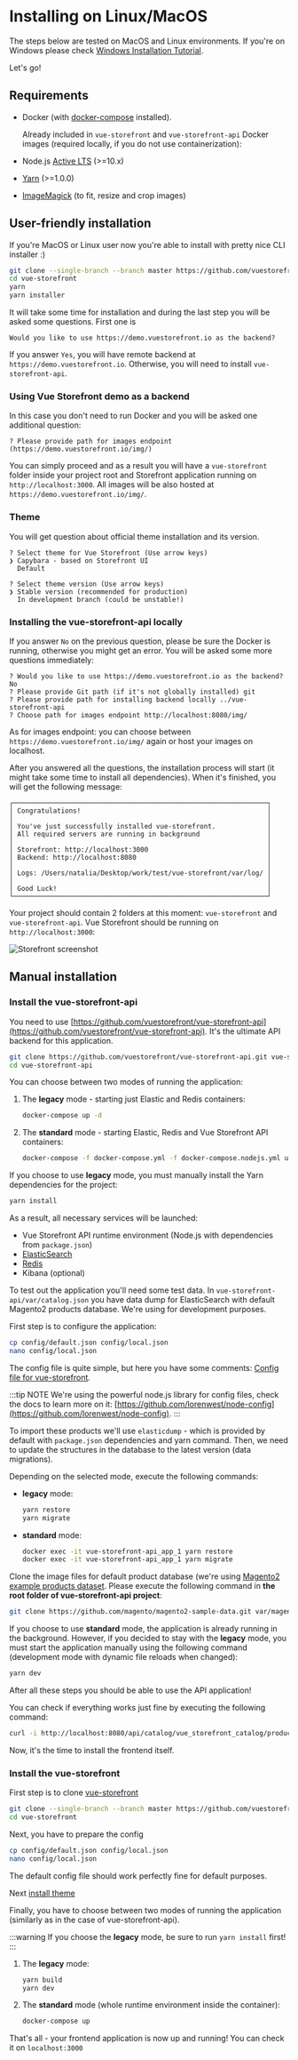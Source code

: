 # Installing on Linux/MacOS

The steps below are tested on MacOS and Linux environments. If you're on Windows please check [Windows Installation Tutorial](windows.md).

Let's go!

## Requirements

- Docker (with [docker-compose](https://docs.docker.com/compose/install/) installed).

  Already included in `vue-storefront` and `vue-storefront-api` Docker images (required locally, if you do not use containerization):

- Node.js [Active LTS](https://nodejs.org/en/) (>=10.x)
- [Yarn](https://yarnpkg.com/en/docs/install) (>=1.0.0)
- [ImageMagick](https://www.imagemagick.org/script/index.php) (to fit, resize and crop images)

## User-friendly installation

If you're MacOS or Linux user now you're able to install with pretty nice CLI installer :)

```bash
git clone --single-branch --branch master https://github.com/vuestorefront/vue-storefront.git vue-storefront
cd vue-storefront
yarn
yarn installer
```

It will take some time for installation and during the last step you will be asked some questions. First one is

```
Would you like to use https://demo.vuestorefront.io as the backend?
```

If you answer `Yes`, you will have remote backend at `https://demo.vuestorefront.io`. Otherwise, you will need to install `vue-storefront-api`.

### Using Vue Storefront demo as a backend

In this case you don't need to run Docker and you will be asked one additional question:

```
? Please provide path for images endpoint (https://demo.vuestorefront.io/img/)
```

You can simply proceed and as a result you will have a `vue-storefront` folder inside your project root and Storefront application running on `http://localhost:3000`. All images will be also hosted at `https://demo.vuestorefront.io/img/`.

### Theme

You will get question about official theme installation and its version.
```
? Select theme for Vue Storefront (Use arrow keys)
❯ Capybara - based on Storefront UI 
  Default
```
```
? Select theme version (Use arrow keys)
❯ Stable version (recommended for production) 
  In development branch (could be unstable!) 
```

### Installing the vue-storefront-api locally

If you answer `No` on the previous question, please be sure the Docker is running, otherwise you might get an error. You will be asked some more questions immediately:

```
? Would you like to use https://demo.vuestorefront.io as the backend? No
? Please provide Git path (if it's not globally installed) git
? Please provide path for installing backend locally ../vue-storefront-api
? Choose path for images endpoint http://localhost:8080/img/
```

As for images endpoint: you can choose between `https://demo.vuestorefront.io/img/` again or host your images on localhost.

After you answered all the questions, the installation process will start (it might take some time to install all dependencies). When it's finished, you will get the following message:

```
┌────────────────────────────────────────────────────────────────┐
│ Congratulations!                                               │
│                                                                │
│ You've just successfully installed vue-storefront.             │
│ All required servers are running in background                 │
│                                                                │
│ Storefront: http://localhost:3000                              │
│ Backend: http://localhost:8080                                 │
│                                                                │
│ Logs: /Users/natalia/Desktop/work/test/vue-storefront/var/log/ │
│                                                                │
│ Good Luck!                                                     │
└────────────────────────────────────────────────────────────────┘
```

Your project should contain 2 folders at this moment: `vue-storefront` and `vue-storefront-api`. Vue Storefront should be running on `http://localhost:3000`:

![Storefront screenshot](../images/storefront.png)

## Manual installation

### Install the vue-storefront-api

You need to use [https://github.com/vuestorefront/vue-storefront-api](https://github.com/vuestorefront/vue-storefront-api). It's the ultimate API backend for this application.

```bash
git clone https://github.com/vuestorefront/vue-storefront-api.git vue-storefront-api
cd vue-storefront-api
```

You can choose between two modes of running the application:

1. The **legacy** mode - starting just Elastic and Redis containers:

   ```bash
   docker-compose up -d
   ```

2. The **standard** mode - starting Elastic, Redis and Vue Storefront API containers:

   ```bash
   docker-compose -f docker-compose.yml -f docker-compose.nodejs.yml up -d
   ```

If you choose to use **legacy** mode, you must manually install the Yarn dependencies for the project:

```bash
yarn install
```

As a result, all necessary services will be launched:

- Vue Storefront API runtime environment (Node.js with dependencies from `package.json`)
- [ElasticSearch](https://www.elastic.co/products/elasticsearch)
- [Redis](https://redis.io/)
- Kibana (optional)

To test out the application you'll need some test data. In `vue-storefront-api/var/catalog.json` you have data dump for ElasticSearch with default Magento2 products database. We're using for development purposes.

First step is to configure the application:

```bash
cp config/default.json config/local.json
nano config/local.json
```

The config file is quite simple, but here you have some comments: [Config file for vue-storefront](https://github.com/vuestorefront/vue-storefront/wiki/Config-file-format-for-vue-storefront).

:::tip NOTE
We're using the powerful node.js library for config files, check the docs to learn more on it: [https://github.com/lorenwest/node-config](https://github.com/lorenwest/node-config).
:::

To import these products we'll use `elasticdump` - which is provided by default with `package.json` dependencies and yarn command. Then, we need to update the structures in the database to the latest version (data migrations).

Depending on the selected mode, execute the following commands:

- **legacy** mode:
  ```bash
  yarn restore
  yarn migrate
  ```
- **standard** mode:
  ```bash
  docker exec -it vue-storefront-api_app_1 yarn restore
  docker exec -it vue-storefront-api_app_1 yarn migrate
  ```

Clone the image files for default product database (we're using [Magento2 example products dataset](https://github.com/magento/magento2-sample-data). Please execute the following command in **the root folder of vue-storefront-api project**:

```bash
git clone https://github.com/magento/magento2-sample-data.git var/magento2-sample-data
```

If you choose to use **standard** mode, the application is already running in the background. However, if you decided to stay with the **legacy** mode, you must start the application manually using the following command (development mode with dynamic file reloads when changed):

```bash
yarn dev
```

After all these steps you should be able to use the API application!

You can check if everything works just fine by executing the following command:

```bash
curl -i http://localhost:8080/api/catalog/vue_storefront_catalog/product/_search?q=bag&size=50&from=0
```

Now, it's the time to install the frontend itself.

### Install the vue-storefront

First step is to clone [vue-storefront](https://github.com/vuestorefront/vue-storefront)

```bash
git clone --single-branch --branch master https://github.com/vuestorefront/vue-storefront.git vue-storefront
cd vue-storefront
```

Next, you have to prepare the config

```bash
cp config/default.json config/local.json
nano config/local.json
```

The default config file should work perfectly fine for default purposes.

Next [install theme](theme.md)

Finally, you have to choose between two modes of running the application (similarly as in the case of vue-storefront-api).

:::warning
If you choose the **legacy** mode, be sure to run `yarn install` first!
:::

1. The **legacy** mode:

   ```bash
   yarn build
   yarn dev
   ```

2. The **standard** mode (whole runtime environment inside the container):
   ```bash
   docker-compose up
   ```

That's all - your frontend application is now up and running! You can check it on `localhost:3000`
